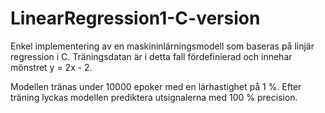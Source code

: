 # LinearRegression1-C-version
Enkel implementering av en maskininlärningsmodell som baseras på linjär regression i C.
Träningsdatan är i detta fall fördefinierad och innehar mönstret y = 2x - 2. 

Modellen tränas under 10000 epoker med en lärhastighet på 1 %. 
Efter träning lyckas modellen prediktera utsignalerna med 100 % precision.
